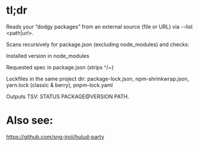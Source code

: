 # tl;dr

Reads your “dodgy packages” from an external source (file or URL) via --list <path|url>.

Scans recursively for package.json (excluding node_modules) and checks:

Installed version in node_modules

Requested spec in package.json (strips ^/~)

Lockfiles in the same project dir: package-lock.json, npm-shrinkwrap.json, yarn.lock (classic & berry), pnpm-lock.yaml

Outputs TSV: STATUS PACKAGE@VERSION PATH.


# Also see:

https://github.com/sng-jroji/hulud-party


